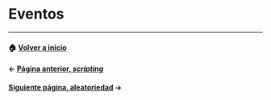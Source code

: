 # Eventos

---
#### :house: [Volver a inicio](../README.md)
#### ← [Página anterior, _scripting_](scripts.md)
#### [Siguiente página, aleatoriedad](random.md) →